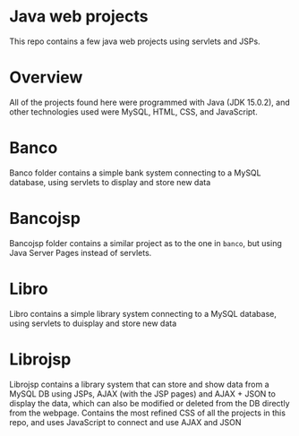 # Java web projects

This repo contains a few java web projects using servlets and JSPs.

# Overview
All of the projects found here were programmed with Java (JDK 15.0.2), and other technologies used were MySQL, HTML, CSS, and JavaScript.

# Banco
Banco folder contains a simple bank system connecting to a MySQL database, using servlets to display and store new data

# Bancojsp
Bancojsp folder contains a similar project as to the one in `banco`, but using Java Server Pages instead of servlets.

# Libro
Libro contains a simple library system connecting to a MySQL database, using servlets to duisplay and store new data

# Librojsp
Librojsp contains a library system that can store and show data from a MySQL DB using JSPs, AJAX (with the JSP pages) and AJAX + JSON to display the data, which can also
be modified or deleted from the DB directly from the webpage. Contains the most refined CSS of all the projects in this repo, and uses JavaScript to connect and use AJAX and JSON 
